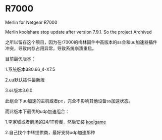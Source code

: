 # R7000
Merlin for Netgear R7000

Merlin koolshare stop update after version 7.9.1. So the project Archived

之所以留存这个项目，因为在r7000的梅林固件中高版本的ss会和uu加速器插件冲突，导致内存占用异常，导致系统崩溃重启。

目前最优版本：

1.系统版本380.66_4-X7.5

2.uu默认插件最新版

3.ss版本3.6.0

此组合下uu加速的主机或者pc，完全不影响其他设备ss加速状态。

而此版本下最优的udp加速组合：

1.李家坡或者鹅场的24/1T套餐，然后安装 [koolgame](https://github.com/guijianchou/koolgame)

2.自己找个中转提供商，最好支持udp加速那种
